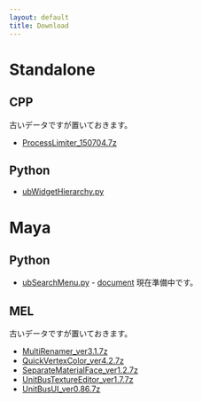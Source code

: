 ```yaml
---
layout: default
title: Download
---
```


# Standalone

## CPP

古いデータですが置いておきます。

- [ProcessLimiter_150704.7z](https://unitbus.github.io/data/standalone/cpp/ProcessLimiter_150704.7z)

## Python

- [ubWidgetHierarchy.py](https://unitbus.github.io/data/standalone/python/ubWidgetHierarchy.py)

# Maya

## Python

- [ubSearchMenu.py]() - [document]()
現在準備中です。

## MEL

古いデータですが置いておきます。

- [MultiRenamer_ver3.1.7z](https://unitbus.github.io/data/maya/mel/MultiRenamer_ver3.1.7z)
- [QuickVertexColor_ver4.2.7z](https://unitbus.github.io/data/maya/mel/QuickVertexColor_ver4.2.7z)
- [SeparateMaterialFace_ver1.2.7z](https://unitbus.github.io/data/maya/mel/SeparateMaterialFace_ver1.2.7z)
- [UnitBusTextureEditor_ver1.7.7z](https://unitbus.github.io/data/maya/mel/UnitBusTextureEditor_ver1.7.7z)
- [UnitBusUI_ver0.86.7z](https://unitbus.github.io/data/maya/mel/UnitBusUI_ver0.86.7z)
